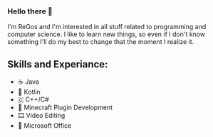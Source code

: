 ### Hello there 👋

I'm ReGos and I'm interested in all stuff related to programming and computer science.
I like to learn new things, so even if I don't know something I'll do my best to change that the moment I realize it.

## Skills and Experiance:
* ☕ Java
* 📱 Kotlin
* 🇨 C++/C#
* 🔌 Minecraft Plugin Development
* 🎞️ Video Editing
* 📝 Microsoft Office
